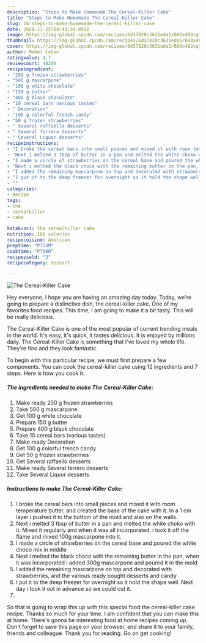 ```yaml
---
description: "Steps to Make Homemade The Cereal-Killer Cake"
title: "Steps to Make Homemade The Cereal-Killer Cake"
slug: 24-steps-to-make-homemade-the-cereal-killer-cake
date: 2020-11-25T08:43:34.058Z
image: https://img-global.cpcdn.com/recipes/6d37820c3631eda5/680x482cq70/the-cereal-killer-cake-recipe-main-photo.jpg
thumbnail: https://img-global.cpcdn.com/recipes/6d37820c3631eda5/680x482cq70/the-cereal-killer-cake-recipe-main-photo.jpg
cover: https://img-global.cpcdn.com/recipes/6d37820c3631eda5/680x482cq70/the-cereal-killer-cake-recipe-main-photo.jpg
author: Mabel Cohen
ratingvalue: 4.7
reviewcount: 48200
recipeingredient:
- "250 g frozen strawberries"
- "500 g mascarpone"
- "100 g white chocolate"
- "150 g butter"
- "400 g black chocolate"
- "10 cereal bars various tastes"
- " Decoration"
- "100 g colorful french candy"
- "50 g frozen strawberries"
- " Several raffaello desserts"
- " Several ferrero desserts"
- " Several Liquor desserts"
recipeinstructions:
- "I broke the cereal bars into small pieces and mixed it with room temperature butter, and created the base of the cake with it. In a 1 cm layer i pushed it to the bottom of the mold and also on the walls."
- "Next i melted 3 tbsp of butter in a pan and melted the white choko with it. Mixed it regularly and when it was all incorporated, i took it off the flame and mixed 100g mascarpone into it."
- "I made a circle of strawberries on the cereal base and poured the white choco mix in middle"
- "Next i melted the black choco with the remaining butter in the pan, when it was incorporated i added 300g mascarpone and poured it in the mold"
- "I added the remaining mascarpone on top and decorated with strawberries, and the various ready bought desserts and candy"
- "I put it to the deep freezer for overnight so it hold the shape well. Next day i took it out in advance so we could cut it."
- ""
categories:
- Recipe
tags:
- the
- cerealkiller
- cake

katakunci: the cerealkiller cake 
nutrition: 168 calories
recipecuisine: American
preptime: "PT33M"
cooktime: "PT60M"
recipeyield: "3"
recipecategory: Dessert

---
```



![The Cereal-Killer Cake](https://img-global.cpcdn.com/recipes/6d37820c3631eda5/680x482cq70/the-cereal-killer-cake-recipe-main-photo.jpg)

Hey everyone, I hope you are having an amazing day today. Today, we're going to prepare a distinctive dish, the cereal-killer cake. One of my favorites food recipes. This time, I am going to make it a bit tasty. This will be really delicious.

The Cereal-Killer Cake is one of the most popular of current trending meals in the world. It's easy, it's quick, it tastes delicious. It is enjoyed by millions daily. The Cereal-Killer Cake is something that I've loved my whole life. They're fine and they look fantastic.




To begin with this particular recipe, we must first prepare a few components. You can cook the cereal-killer cake using 12 ingredients and 7 steps. Here is how you cook it.

<!--inarticleads1-->

##### The ingredients needed to make The Cereal-Killer Cake:

1. Make ready 250 g frozen strawberries
1. Take 500 g mascarpone
1. Get 100 g white chocolate
1. Prepare 150 g butter
1. Prepare 400 g black chocolate
1. Take 10 cereal bars (various tastes)
1. Make ready  Decoration
1. Get 100 g colorful french candy
1. Get 50 g frozen strawberries
1. Get  Several raffaello desserts
1. Make ready  Several ferrero desserts
1. Take  Several Liquor desserts




<!--inarticleads2-->

##### Instructions to make The Cereal-Killer Cake:

1. I broke the cereal bars into small pieces and mixed it with room temperature butter, and created the base of the cake with it. In a 1 cm layer i pushed it to the bottom of the mold and also on the walls.
1. Next i melted 3 tbsp of butter in a pan and melted the white choko with it. Mixed it regularly and when it was all incorporated, i took it off the flame and mixed 100g mascarpone into it.
1. I made a circle of strawberries on the cereal base and poured the white choco mix in middle
1. Next i melted the black choco with the remaining butter in the pan, when it was incorporated i added 300g mascarpone and poured it in the mold
1. I added the remaining mascarpone on top and decorated with strawberries, and the various ready bought desserts and candy
1. I put it to the deep freezer for overnight so it hold the shape well. Next day i took it out in advance so we could cut it.
1. 




So that is going to wrap this up with this special food the cereal-killer cake recipe. Thanks so much for your time. I am confident that you can make this at home. There's gonna be interesting food at home recipes coming up. Don't forget to save this page on your browser, and share it to your family, friends and colleague. Thank you for reading. Go on get cooking!
